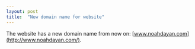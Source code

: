 ```yaml
---
layout: post
title:  "New domain name for website"
---
```


The website has a new domain name from now on: [www.noahdayan.com](http://www.noahdayan.com/).
